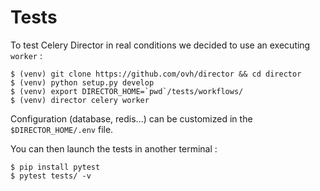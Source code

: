 Tests
=====

To test Celery Director in real conditions we decided to use an executing `worker` :

```
$ (venv) git clone https://github.com/ovh/director && cd director
$ (venv) python setup.py develop
$ (venv) export DIRECTOR_HOME=`pwd`/tests/workflows/
$ (venv) director celery worker
```

Configuration (database, redis...) can be customized in the `$DIRECTOR_HOME/.env` file.

You can then launch the tests in another terminal :

```
$ pip install pytest
$ pytest tests/ -v
```
